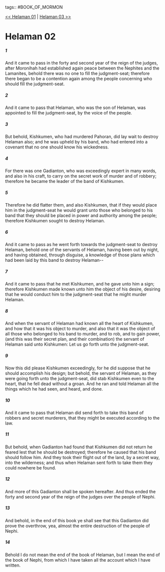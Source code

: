 tags:: #BOOK_OF_MORMON

[<< Helaman 01](BOOK_OF_MORMON/10_Helaman/Helaman_01.md) | [Helaman 03 >>](BOOK_OF_MORMON/10_Helaman/Helaman_03.md)

# Helaman 02

##### 1

And it came to pass in the forty and second year of the reign of the judges, after Moronihah had established again peace between the Nephites and the Lamanites, behold there was no one to fill the judgment-seat; therefore there began to be a contention again among the people concerning who should fill the judgment-seat.

##### 2

And it came to pass that Helaman, who was the son of Helaman, was appointed to fill the judgment-seat, by the voice of the people.

##### 3

But behold, Kishkumen, who had murdered Pahoran, did lay wait to destroy Helaman also; and he was upheld by his band, who had entered into a covenant that no one should know his wickedness.

##### 4

For there was one Gadianton, who was exceedingly expert in many words, and also in his craft, to carry on the secret work of murder and of robbery; therefore he became the leader of the band of Kishkumen.

##### 5

Therefore he did flatter them, and also Kishkumen, that if they would place him in the judgment-seat he would grant unto those who belonged to his band that they should be placed in power and authority among the people; therefore Kishkumen sought to destroy Helaman.

##### 6

And it came to pass as he went forth towards the judgment-seat to destroy Helaman, behold one of the servants of Helaman, having been out by night, and having obtained, through disguise, a knowledge of those plans which had been laid by this band to destroy Helaman--

##### 7

And it came to pass that he met Kishkumen, and he gave unto him a sign; therefore Kishkumen made known unto him the object of his desire, desiring that he would conduct him to the judgment-seat that he might murder Helaman.

##### 8

And when the servant of Helaman had known all the heart of Kishkumen, and how that it was his object to murder, and also that it was the object of all those who belonged to his band to murder, and to rob, and to gain power, (and this was their secret plan, and their combination) the servant of Helaman said unto Kishkumen: Let us go forth unto the judgment-seat.

##### 9

Now this did please Kishkumen exceedingly, for he did suppose that he should accomplish his design; but behold, the servant of Helaman, as they were going forth unto the judgment-seat, did stab Kishkumen even to the heart, that he fell dead without a groan. And he ran and told Helaman all the things which he had seen, and heard, and done.

##### 10

And it came to pass that Helaman did send forth to take this band of robbers and secret murderers, that they might be executed according to the law.

##### 11

But behold, when Gadianton had found that Kishkumen did not return he feared lest that he should be destroyed; therefore he caused that his band should follow him. And they took their flight out of the land, by a secret way, into the wilderness; and thus when Helaman sent forth to take them they could nowhere be found.

##### 12

And more of this Gadianton shall be spoken hereafter. And thus ended the forty and second year of the reign of the judges over the people of Nephi.

##### 13

And behold, in the end of this book ye shall see that this Gadianton did prove the overthrow, yea, almost the entire destruction of the people of Nephi.

##### 14

Behold I do not mean the end of the book of Helaman, but I mean the end of the book of Nephi, from which I have taken all the account which I have written.
